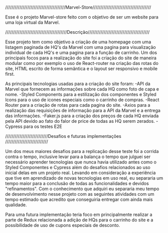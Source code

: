 //////////////////////////////////////Marvel-Store/////////////////////////////////////

Esse é o projeto Marvel-store feito com o objetivo de ser um website para uma loja virtual da Marvel.

///////////////////////////////////////Descrição///////////////////////////////////////

Esse projeto tem como objetivo a criação de uma homepage com uma listagem paginada de HQ's da Marvel com uma pagina para visualização individual de cada HQ's e uma pagina para a função de carrinho. Um dos principais focos para a realização do site foi a criação do site de maneira modular como por exemplo o uso de React-router na criação das rotas do site, HTML escrito de forma semântica e o layout ser responsivo e mobile first.

As principais tecnologias usadas para a criação do site foram:
-API da Marvel que fornecem as informações sobre cada HQ como foto de capa e nome.
-Styled Components para a estilização dos componentes e Styled Icons para o uso de icones especiais como o carrinho de compras.
-React Router para a criação de rotas para cada pagina do site.
-Axios para a realização das requisições de informação para a API da Marvel e a entrega das informações.
-Faker.js para a criação dos preços de cada HQ enviada pela API devido ao fato do falor de price de todas as HQ serem zerados.
-Cypress para os testes E2E

///////////////////////////Desafios e futuras implementações ///////////////////////////

Um dos meus maiores desafios para a replicação desse teste foi a corrida contra o tempo, inclusive levar para a balança o tempo que julguei ser necessário aprender tecnologias que nunca havia utilizado antes como o Styled Componentes e Cypress além do desafios relacionados ao uso inicial delas em um projeto real. Levando em consideração a experiência que tive em aprendizado de novas tecnologias em uso real, eu separaria um tempo maior para a conclusão de todas as funcionalidades e devidos "refinamentos". Com o conhecimento que adquiri eu separaria meu tempo de desenvolvimento nesse projeto com as seguintes atividades com um tempo estimado que acredito que conseguiria entregar com ainda mais qualidade.

Para uma futura implementação teria foco em principalmente realizar a parte de Redux relacionada a adição de HQs para o carrinho do site e a possibilidade de uso de cupons especiais de desconto.
